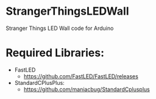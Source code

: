 # StrangerThingsLEDWall
Stranger Things LED Wall code for Arduino

# Required Libraries:
* FastLED
  * https://github.com/FastLED/FastLED/releases
* StandardCPlusPlus: 
  * https://github.com/maniacbug/StandardCplusplus
